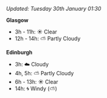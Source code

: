 *Updated: Tuesday 30th January 01:30*

**Glasgow**

* 3h - 11h: :sunny: Clear
* 12h - 14h: :partly_sunny: Partly Cloudy

**Edinburgh**

* 3h: :cloud: Cloudy
* 4h, 5h: :partly_sunny: Partly Cloudy
* 6h - 13h: :sunny: Clear
* 14h: :cyclone: Windy (:partly_sunny:)
